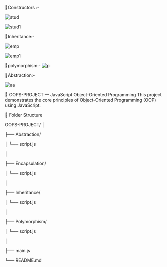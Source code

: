 📌Constructors :-

![stud](https://github.com/user-attachments/assets/99a8af06-8f67-4ac1-aeeb-51168742324c)


![stud1](https://github.com/user-attachments/assets/a341a690-413d-4c96-b0f4-f694e94d7249)




📌Inheritance:- 

![emp](https://github.com/user-attachments/assets/b4fe9c27-75bb-42ba-972a-1919be9e5def)

![emp1](https://github.com/user-attachments/assets/02aed026-a83e-4988-8c3d-028ba8d0f6d0)


	
📌polymorphism:-
![p](https://github.com/user-attachments/assets/46e131c3-85ae-471c-826d-ec99e2fc6604)



📌Abstraction:-


![aa](https://github.com/user-attachments/assets/80f762ae-b6d7-4e09-8f52-fe5d65ff1943)



📘 OOPS-PROJECT — JavaScript Object-Oriented Programming
This project demonstrates the core principles of Object-Oriented Programming (OOP) using JavaScript.



📁 Folder Structure

OOPS-PROJECT/
│


├── Abstraction/

│   └── script.js

│

├── Encapsulation/

│   └── script.js

│

├── Inheritance/

│   └── script.js

│

├── Polymorphism/

│   └── script.js

│

├── main.js                 

└── README.md               
